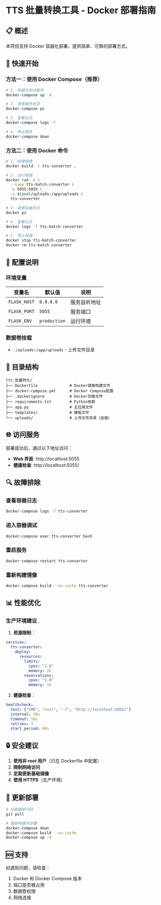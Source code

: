 # TTS 批量转换工具 - Docker 部署指南

## 📋 概述

本项目支持 Docker 容器化部署，提供简单、可靠的部署方式。

## 🚀 快速开始

### 方法一：使用 Docker Compose（推荐）

```bash
# 1. 构建并启动服务
docker-compose up -d

# 2. 查看服务状态
docker-compose ps

# 3. 查看日志
docker-compose logs -f

# 4. 停止服务
docker-compose down
```

### 方法二：使用 Docker 命令

```bash
# 1. 构建镜像
docker build -t tts-converter .

# 2. 运行容器
docker run -d \
  --name tts-batch-converter \
  -p 5055:5055 \
  -v $(pwd)/uploads:/app/uploads \
  tts-converter

# 3. 查看容器状态
docker ps

# 4. 查看日志
docker logs -f tts-batch-converter

# 5. 停止容器
docker stop tts-batch-converter
docker rm tts-batch-converter
```

## 🔧 配置说明

### 环境变量

| 变量名       | 默认值       | 说明         |
| ------------ | ------------ | ------------ |
| `FLASK_HOST` | `0.0.0.0`    | 服务监听地址 |
| `FLASK_PORT` | `5055`       | 服务端口     |
| `FLASK_ENV`  | `production` | 运行环境     |

### 数据卷挂载

- `./uploads:/app/uploads` - 上传文件目录

## 📁 目录结构

```
tts_批量转化/
├── Dockerfile              # Docker镜像构建文件
├── docker-compose.yml      # Docker Compose配置
├── .dockerignore           # Docker忽略文件
├── requirements.txt        # Python依赖
├── app.py                  # 主应用文件
├── templates/              # 模板文件
└── uploads/                # 上传文件目录（挂载）
```

## 🌐 访问服务

部署成功后，通过以下地址访问：

- **Web 界面**: http://localhost:5055
- **健康检查**: http://localhost:5055/

## 🔍 故障排除

### 查看容器日志

```bash
docker-compose logs -f tts-converter
```

### 进入容器调试

```bash
docker-compose exec tts-converter bash
```

### 重启服务

```bash
docker-compose restart tts-converter
```

### 重新构建镜像

```bash
docker-compose build --no-cache tts-converter
```

## 📊 性能优化

### 生产环境建议

1. **资源限制**：

```yaml
services:
  tts-converter:
    deploy:
      resources:
        limits:
          cpus: "2.0"
          memory: 2G
        reservations:
          cpus: "1.0"
          memory: 1G
```

2. **健康检查**：

```yaml
healthcheck:
  test: ["CMD", "curl", "-f", "http://localhost:5055/"]
  interval: 30s
  timeout: 10s
  retries: 3
  start_period: 40s
```

## 🔒 安全建议

1. **使用非 root 用户**（已在 Dockerfile 中配置）
2. **限制网络访问**
3. **定期更新基础镜像**
4. **使用 HTTPS**（生产环境）

## 📝 更新部署

```bash
# 拉取最新代码
git pull

# 重新构建并部署
docker-compose down
docker-compose build --no-cache
docker-compose up -d
```

## 🆘 支持

如遇到问题，请检查：

1. Docker 和 Docker Compose 版本
2. 端口是否被占用
3. 数据卷权限
4. 网络连接
